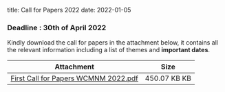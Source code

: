 title: Call for Papers 2022
date: 2022-01-05
 
### Deadline : 30th of April 2022

Kindly download the call for papers in the attachment below, it contains all the relevant information including a list of themes and **important dates**.

| Attachment | Size |
|---|---|
|<a href="/4m-association/files/First Call for Papers 2022.pdf">First Call for Papers WCMNM 2022.pdf</a> | 450.07 KB KB |

